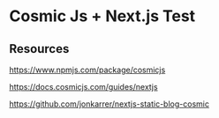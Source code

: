 # Cosmic Js + Next.js Test

## Resources

https://www.npmjs.com/package/cosmicjs

https://docs.cosmicjs.com/guides/nextjs

https://github.com/jonkarrer/nextjs-static-blog-cosmic
